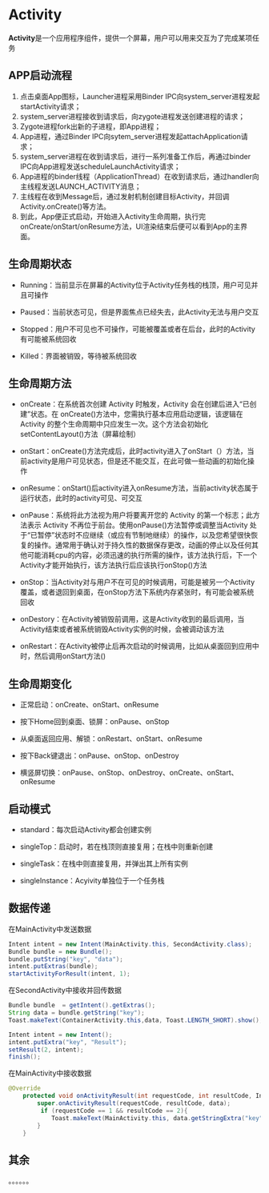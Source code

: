 # Activity

**Activity**是一个应用程序组件，提供一个屏幕，用户可以用来交互为了完成某项任务

## APP启动流程
1. 点击桌面App图标，Launcher进程采用Binder IPC向system_server进程发起startActivity请求；
2. system_server进程接收到请求后，向zygote进程发送创建进程的请求；
3. Zygote进程fork出新的子进程，即App进程；
4. App进程，通过Binder IPC向sytem_server进程发起attachApplication请求；
5. system_server进程在收到请求后，进行一系列准备工作后，再通过binder IPC向App进程发送scheduleLaunchActivity请求；
6. App进程的binder线程（ApplicationThread）在收到请求后，通过handler向主线程发送LAUNCH_ACTIVITY消息；
7. 主线程在收到Message后，通过发射机制创建目标Activity，并回调Activity.onCreate()等方法。
8. 到此，App便正式启动，开始进入Activity生命周期，执行完onCreate/onStart/onResume方法，UI渲染结束后便可以看到App的主界面。

## 生命周期状态

- Running：当前显示在屏幕的Activity位于Activity任务栈的栈顶，用户可见并且可操作

- Paused：当前状态可见，但是界面焦点已经失去，此Activity无法与用户交互

- Stopped：用户不可见也不可操作，可能被覆盖或者在后台，此时的Activity有可能被系统回收

- Killed：界面被销毁，等待被系统回收

## 生命周期方法

- onCreate：在系统首次创建 Activity 时触发，Activity 会在创建后进入“已创建”状态。在 onCreate()方法中，您需执行基本应用启动逻辑，该逻辑在 Activity 的整个生命周期中只应发生一次。这个方法会初始化setContentLayout()方法（屏幕绘制）

- onStart：onCreate()方法完成后，此时activity进入了onStart（）方法，当前activity是用户可见状态，但是还不能交互，在此可做一些动画的初始化操作

- onResume：onStart()后activity进入onResume方法，当前activity状态属于运行状态，此时的activity可见、可交互

- onPause：系统将此方法视为用户将要离开您的 Activity 的第一个标志；此方法表示 Activity 不再位于前台。使用onPause()方法暂停或调整当Activity 处于“已暂停”状态时不应继续（或应有节制地继续）的操作，以及您希望很快恢复的操作。通常用于确认对于持久性的数据保存更改，动画的停止以及任何其他可能消耗cpu的内容，必须迅速的执行所需的操作，该方法执行后，下一个Activity才能开始执行，该方法执行后应该执行onStop()方法

- onStop：当Activity对与用户不在可见的时候调用，可能是被另一个Activity覆盖，或者退回到桌面，在onStop方法下系统内存紧张时，有可能会被系统回收

- onDestory：在Activity被销毁前调用，这是Activity收到的最后调用，当Activity结束或者被系统销毁Activity实例的时候，会被调动该方法

- onRestart：在Activity被停止后再次启动的时候调用，比如从桌面回到应用中时，然后调用onStart方法()

## 生命周期变化
* 正常启动：onCreate、onStart、onResume

* 按下Home回到桌面、锁屏：onPause、onStop

* 从桌面返回应用、解锁：onRestart、onStart、onResume

* 按下Back键退出：onPause、onStop、onDestroy

* 横竖屏切换：onPause、onStop、onDestroy、onCreate、onStart、onResume

## 启动模式
* standard：每次启动Activity都会创建实例

* singleTop：启动时，若在栈顶则直接复用；在栈中则重新创建

* singleTask：在栈中则直接复用，并弹出其上所有实例

* singleInstance：Acyivity单独位于一个任务栈

## 数据传递
在MainActivity中发送数据

```java
Intent intent = new Intent(MainActivity.this, SecondActivity.class);
Bundle bundle = new Bundle();
bundle.putString("key", "data");
intent.putExtras(bundle);
startActivityForResult(intent, 1);
```
在SecondActivity中接收并回传数据
```java
Bundle bundle  = getIntent().getExtras();
String data = bundle.getString("key");
Toast.makeText(ContainerActivity.this,data, Toast.LENGTH_SHORT).show();

Intent intent = new Intent();
intent.putExtra("key", "Result");
setResult(2, intent);
finish();
```
在MainActivity中接收数据
```java
@Override
    protected void onActivityResult(int requestCode, int resultCode, Intent data) {
        super.onActivityResult(requestCode, resultCode, data);
         if (requestCode == 1 && resultCode == 2){
            Toast.makeText(MainActivity.this, data.getStringExtra("key"), Toast.LENGTH_SHORT).show();
        }
    }
```

## 其余
。。。。。。